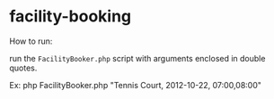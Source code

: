 # facility-booking

How to run:

run the `FacilityBooker.php` script with arguments enclosed in double quotes.

Ex: php FacilityBooker.php "Tennis Court, 2012-10-22, 07:00,08:00"